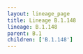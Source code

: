 ```yaml
---
layout: lineage_page
title: Lineage B.1.148
lineage: B.1.148
parent: B.1
children: ['B.1.148']
---
```

